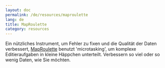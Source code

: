 ```yaml
---
layout: doc
permalink: /de/resources/maproulette 
lang: de
title: MapRoulette
category: resources
---
```


Ein nützliches Instrument, um Fehler zu fixen und die Qualität der Daten verbessert, [MapRoulette](http://maproulette.org/) benutzt 'microtasking', um komplexe Editieraufgaben in kleine Häppchen unterteilt. Verbessern so viel oder so wenig Daten, wie Sie möchten.

